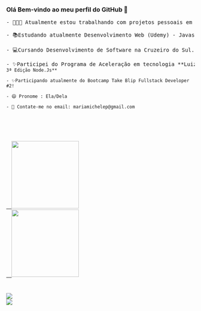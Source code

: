 ### Olá Bem-vindo ao meu perfil do GitHub 👋

<pre>
- 👩🏻‍💻 Atualmente estou trabalhando com projetos pessoais em HTML 

- 📚Estudando atualmente Desenvolvimento Web (Udemy) - Javascript (Udemy)

- 💻Cursando Desenvolvimento de Software na Cruzeiro do Sul. 

- ✨Participei do Programa de Aceleração em tecnologia **Luiza <CODE> 3ª Edição Node.Js**

- ✨Participando atualmente do Bootcamp Take Blip Fullstack Developer #2!

- 😄 Pronome : Ela/Dela 

- 📧 Contate-me no email: mariamichelep@gmail.com
</pre>

 <div>
  <a href="https://github.com/micoliveira">
  <img height="180em" src="https://github-readme-stats.vercel.app/api?username=micoliveira&show_icons=true&theme=dracula&include_all_commits=true&count_private=true"/>
  <img height="180em" src="https://github-readme-stats.vercel.app/api/top-langs/?username=micoliveira&layout=compact&langs_count=7&theme=dracula"/>
</div>

<a href = "mailto:mariamichelep@gmail.com"><img src="https://img.shields.io/badge/-Gmail-%23333?style=for-the-badge&logo=gmail&logoColor=white" target="_blank"></a>
  <a href="https://www.linkedin.com/in/michele-oliveira-969218122/" target="_blank"><img src="https://img.shields.io/badge/-LinkedIn-%230077B5?style=for-the-badge&logo=linkedin&logoColor=white" target="_blank"></a> 
